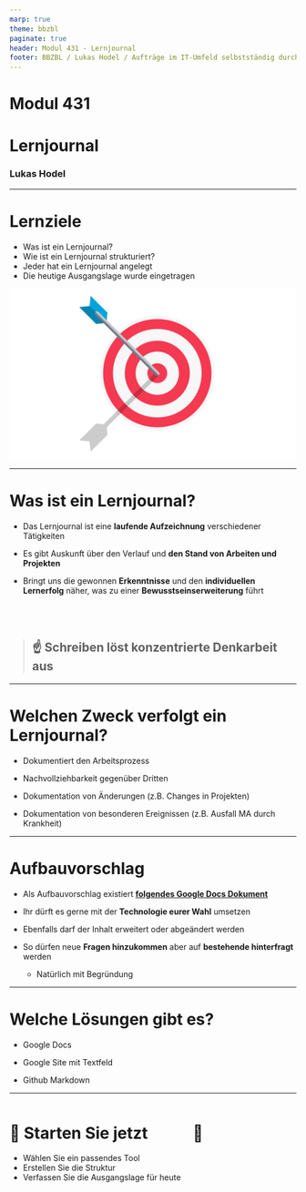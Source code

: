 ```yaml
---
marp: true
theme: bbzbl
paginate: true
header: Modul 431 - Lernjournal
footer: BBZBL / Lukas Hodel / Aufträge im IT-Umfeld selbstständig durchführen
---
```


<!-- _class: big -->

# Modul 431
# <!--fit--> Lernjournal

### Lukas Hodel

---

# Lernziele

- Was ist ein Lernjournal?
- Wie ist ein Lernjournal strukturiert?
- Jeder hat ein Lernjournal angelegt
- Die heutige Ausgangslage wurde eingetragen

![bg right](./images/goals.png)

---

# Was ist ein Lernjournal?

- Das Lernjournal ist eine **laufende Aufzeichnung** verschiedener Tätigkeiten

- Es gibt Auskunft über den Verlauf und **den Stand von Arbeiten und Projekten**
- Bringt uns die gewonnen **Erkenntnisse** und den **individuellen Lernerfolg** näher, was zu einer **Bewusstseinserweiterung** führt

<br><br>

> ## <!--fit--> :point_up: Schreiben löst konzentrierte Denkarbeit aus

---

# Welchen Zweck verfolgt ein Lernjournal?

- Dokumentiert den Arbeitsprozess

- Nachvollziehbarkeit gegenüber Dritten
- Dokumentation von Änderungen (z.B. Changes in Projekten)
- Dokumentation von besonderen Ereignissen (z.B. Ausfall MA durch Krankheit)

---

# Aufbauvorschlag

- Als Aufbauvorschlag existiert **[folgendes Google Docs Dokument](https://docs.google.com/document/d/1Pa_FThTbr1Dc1gMTN7aRng5iTRFoYsGSLpmtn8qsx4Y/edit)**

- Ihr dürft es gerne mit der **Technologie eurer Wahl** umsetzen
- Ebenfalls darf der Inhalt erweitert oder abgeändert werden
- So dürfen neue **Fragen hinzukommen** aber auf **bestehende hinterfragt** werden
    - Natürlich mit Begründung

---

# Welche Lösungen gibt es?

- Google Docs

- Google Site mit Textfeld
- Github Markdown

---

<div class="columns"><div>

# <!--fit--> :checkered_flag: Starten Sie jetzt

- Wählen Sie ein passendes Tool
- Erstellen Sie die Struktur
- Verfassen Sie die Ausgangslage für heute

</div><div>

# <!-- fit --> :rocket:

</div></div>
